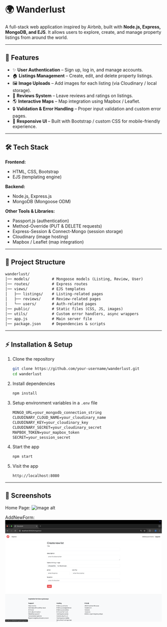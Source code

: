 
# 🌍 Wanderlust

A full-stack web application inspired by Airbnb, built with **Node.js, Express, MongoDB, and EJS**. It allows users to explore, create, and manage property listings from around the world.

---

## 🚀 Features

* ✨ **User Authentication** – Sign up, log in, and manage accounts.
* 🏠 **Listings Management** – Create, edit, and delete property listings.
* 🖼️ **Image Uploads** – Add images for each listing (via Cloudinary / local storage).
* 💬 **Reviews System** – Leave reviews and ratings on listings.
* 🌎 **Interactive Maps** – Map integration using Mapbox / Leaflet.
* 🔒 **Validation & Error Handling** – Proper input validation and custom error pages.
* 🎨 **Responsive UI** – Built with Bootstrap / custom CSS for mobile-friendly experience.

---

## 🛠️ Tech Stack

**Frontend:**

* HTML, CSS, Bootstrap
* EJS (templating engine)

**Backend:**

* Node.js, Express.js
* MongoDB (Mongoose ODM)

**Other Tools & Libraries:**

* Passport.js (authentication)
* Method-Override (PUT & DELETE requests)
* Express-Session & Connect-Mongo (session storage)
* Cloudinary (image hosting)
* Mapbox / Leaflet (map integration)

---

## 📂 Project Structure

```
wanderlust/
│── models/          # Mongoose models (Listing, Review, User)
│── routes/          # Express routes
│── views/           # EJS templates
│   ├── listings/    # Listing-related pages
│   ├── reviews/     # Review-related pages
│   └── users/       # Auth-related pages
│── public/          # Static files (CSS, JS, images)
│── utils/           # Custom error handlers, async wrappers
│── app.js           # Main server file
│── package.json     # Dependencies & scripts
```

---

## ⚡ Installation & Setup

1. Clone the repository

   ```bash
   git clone https://github.com/your-username/wanderlust.git
   cd wanderlust
   ```

2. Install dependencies

   ```bash
   npm install
   ```

3. Setup environment variables in a `.env` file

   ```env
   MONGO_URL=your_mongodb_connection_string
   CLOUDINARY_CLOUD_NAME=your_cloudinary_name
   CLOUDINARY_KEY=your_cloudinary_key
   CLOUDINARY_SECRET=your_cloudinary_secret
   MAPBOX_TOKEN=your_mapbox_token
   SECRET=your_session_secret
   ```

4. Start the app

   ```bash
   npm start
   ```

5. Visit the app

   ```
   http://localhost:8080
   ```

---

## 📸 Screenshots

Home Page:
![image alt](https://github.com/arnavthakur07/Wanderlust-Application/blob/main/listings.png)

AddNewForm:
![image alt](https://github.com/arnavthakur07/Wanderlust-Application/blob/main/addNewListing.png)

